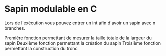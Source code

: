 # Sapin modulable en C 
Lors de l'exécution vous pouvez entrer un int afin d'avoir un sapin avec n branches.

Première fonction permettant de mesurer la taille totale de la largeur du sapin
Deuxième fonction permettant la création du sapin
Troisième fonction permettant la construction du tronc
